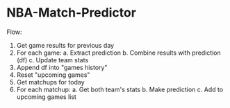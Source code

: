 # NBA-Match-Predictor

Flow:
1. Get game results for previous day
2. For each game:
a. Extract prediction
b. Combine results with prediction (df)
c. Update team stats
3. Append df into "games history"
4. Reset "upcoming games"
5. Get matchups for today
6. For each matchup:
a. Get both team's stats
b. Make prediction
c. Add to upcoming games list